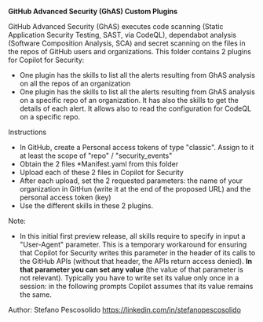 **GitHub Advanced Security (GhAS) Custom Plugins**

GitHub Advanced Security (GhAS) executes code scanning (Static Application Security Testing, SAST, via CodeQL), dependabot analysis (Software Composition Analysis, SCA) and secret scanning on the files in the repos of GitHub users and organizations.
This folder contains 2 plugins for Copilot for Security:
- One plugin has the skills to list all the alerts resulting from GhAS analysis on all the repos of an organization
- One plugin has the skills to list all the alerts resulting from GhAS analysis on a specific repo of an organization. It has also the skills to get the details of each alert. It allows also to read the configuration for CodeQL on a specific repo.  

Instructions
- In GitHub, create a Personal access tokens of type "classic". Assign to it at least the scope of "repo" / "security_events"
- Obtain the 2 files *Manifest.yaml from this folder
- Upload each of these 2 files in Copilot for Security 
- After each upload, set the 2 requested parameters: the name of your organization in GitHun (write it at the end of the proposed URL) and the personal access token (key)
- Use the different skills in these 2 plugins. 

Note:
- In this initial first preview release, all skills require to specify in input a "User-Agent" parameter. This is a temporary workaround for ensuring that Copilot for Security writes this parameter in the header of its calls to the GitHub APIs (without that header, the APIs return access denied). **In that parameter you can set any value** (the value of that parameter is not relevant). Typically you have to write set its value only once in a session: in the following prompts Copilot assumes that its value remains the same.  

Author:
Stefano Pescosolido
https://linkedin.com/in/stefanopescosolido
